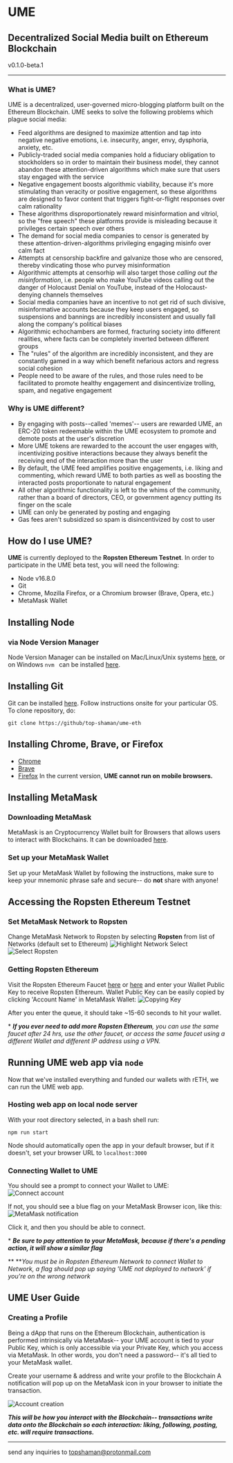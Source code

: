 # UME
## Decentralized Social Media built on Ethereum Blockchain

v0.1.0-beta.1

----------------------------------------------------------

### What is UME?
UME is a decentralized, user-governed micro-blogging platform built on the Ethereum Blockchain. UME seeks to solve the following problems which plague social media:
- Feed algorithms are designed to maximize attention and tap into negative negative emotions, i.e. insecurity, anger, envy, dysphoria, anxiety, etc.
- Publicly-traded social media companies hold a fiduciary obligation to stockholders so in order to maintain their business model, they cannot abandon these attention-driven algorithms which make sure that users stay engaged with the service
- Negative engagement boosts algorithmic viability, because it's more stimulating than veracity or positive engagement, so these algorithms are designed to favor content that triggers fight-or-flight responses over calm rationality
- These algorithms disproportionately reward misinformation and vitriol, so the "free speech" these platforms provide is misleading because it privileges certain speech over others
- The demand for social media companies to censor is generated by these attention-driven-algorithms privileging engaging misinfo over calm fact
- Attempts at censorship backfire and galvanize those who are censored, thereby vindicating those who purvey misinformation
- Algorithmic attempts at censorhip will also target those _calling out the misinformation_, i.e. people who make YouTube videos calling out the danger of Holocaust Denial on YouTube, instead of the Holocaust-denying channels themselves
- Social media companies have an incentive to not get rid of such divisive, misinformative accounts because they keep users engaged, so suspensions and bannings are incredibly inconsistent and usually fall along the company's political biases
- Algorithmic echochambers are formed, fracturing society into different realities, where facts can be completely inverted between different groups
- The "rules" of the algorithm are incredibly inconsistent, and they are constantly gamed in a way which benefit nefarious actors and regress social cohesion
- People need to be aware of the rules, and those rules need to be facilitated to promote healthy engagement and disincentivize trolling, spam, and negative engagement

### Why is UME different?
- By engaging with posts--called 'memes'-- users are rewarded UME, an ERC-20 token redeemable within the UME ecosystem to promote and demote posts at the user's discretion
- More UME tokens are rewarded to the account the user engages with, incentivizing positive interactions because they always benefit the receiving end of the interaction more than the user
- By default, the UME feed amplifies positive engagements, i.e. liking and commenting, which reward UME to both parties as well as boosting the interacted posts proportionate to natural engagement
- All other algorithmic functionality is left to the whims of the community, rather than a board of directors, CEO, or government agency putting its finger on the scale
- UME can only be generated by posting and engaging
- Gas fees aren't subsidized so spam is disincentivized by cost to user

## How do I use UME?

**UME** is currently deployed to the **Ropsten Ethereum Testnet**. In order to participate in the UME beta test, you will need the following:

- Node v16.8.0
- Git
- Chrome, Mozilla Firefox, or a Chromium browser (Brave, Opera, etc.)
- MetaMask Wallet

## Installing Node
### via Node Version Manager
Node Version Manager can be installed on Mac/Linux/Unix systems [here](https://github.com/nvm-sh/nvm),
or on Windows `nvm ` can be installed [here](https://github.com/coreybutler/nvm-windows).

## Installing Git
Git can be installed [here](https://git-scm.com/downloads). Follow instructions onsite for your particular OS.
To clone repository, do:
```
git clone https://github/top-shaman/ume-eth
```

## Installing Chrome, Brave, or Firefox
- [Chrome](https://www.google.com/chrome/)
- [Brave](https://brave.com/)
- [Firefox](https://www.mozilla.org/en-US/firefox/new/)
In the current version, **UME cannot run on mobile browsers.**

## Installing MetaMask
### Downloading MetaMask
MetaMask is an Cryptocurrency Wallet built for Browsers that allows users to interact with Blockchains. It can be downloaded [here](https://metamask.io/download).
### Set up your MetaMask Wallet
Set up your MetaMask Wallet by following the instructions, make sure to keep your mnemonic phrase safe and secure-- do **not** share with anyone!

## Accessing the Ropsten Ethereum Testnet
### Set MetaMask Network to Ropsten
Change MetaMask Network to Ropsten by selecting **Ropsten** from list of Networks (default set to Ethereum)
![Highlight Network Select](/public/Network.png)
![Select Ropsten](/public/Select-Network.png)
### Getting Ropsten Ethereum
Visit the Ropsten Ethereum Faucet [here](https://faucet.ropsten.be/) or [here](https://faucet.dimensions.network/) and enter your Wallet Public Key to receive Ropsten Ethereum. Wallet Public Key can be easily copied by clicking 'Account Name' in MetaMask Wallet:
![Copying Key](/public/Copy-Account.png)

After you enter the queue, it should take ~15-60 seconds to hit your wallet.

\* _**If you ever need to add more Ropsten Ethereum**, you can use the same faucet after 24 hrs, use the other faucet, or access the same faucet using a different Wallet and different IP address using a VPN._

## Running UME web app via `node`
Now that we've installed everything and funded our wallets with rETH, we can run the UME web app.

### Hosting web app on local node server
With your root directory selected, in a bash shell run:
```
npm run start
```
Node should automatically open the app in your default browser, but if it doesn't, set your browser URL to `localhost:3000`

### Connecting Wallet to UME
You should see a prompt to connect your Wallet to UME:
![Connect account](/public/Connect-Account.png)

If not, you should see a blue flag on your MetaMask Browser icon, like this:
![MetaMask notification](/public/MetaMask-Notification.png)

Click it, and then you should be able to connect.

\* **_Be sure to pay attention to your MetaMask, because if there's a pending action, it will show a similar flag_**

\*\* **_You must be in Ropsten Ethereum Network to connect Wallet to Network, a flag should pop up saying 'UME not deployed to network' if you're on the wrong network_

## UME User Guide
### Creating a Profile
Being a dApp that runs on the Ethereum Blockchain, authentication is performed intrinsically via MetaMask-- your UME account is tied to your Public Key, which is only accessible via your Private Key, which you access via MetaMask. In other words, you don't need a password-- it's all tied to your MetaMask wallet.

Create your username & address and write your profile to the Blockchain A notification will pop up on the MetaMask icon in your browser to initiate the transaction.

![Account creation](/public/Account-Create.png)

**_This will be how you interact with the Blockchain-- transactions write data onto the Blockchain so each interaction: liking, following, posting, etc. will require transactions._**

----------------------------------------------------------

send any inquiries to topshaman@protonmail.com
